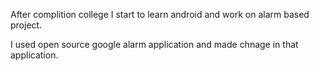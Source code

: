 After complition college I start to learn android and work on alarm based project.

I used open source google alarm application and made chnage in that application.
